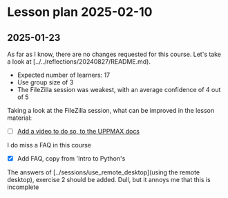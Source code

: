 # Lesson plan 2025-02-10

## 2025-01-23

As far as I know, there are no changes requested for this course.
Let's take a look at [../../reflections/20240827/README.md).

- Expected number of learners: 17
- Use group size of 3
- The FileZilla session was weakest,
  with an average confidence of 4 out of 5

Taking a look at the FileZilla session,
what can be improved in the lesson material:

- [ ] [Add a video to do so, to the UPPMAX docs](https://github.com/UPPMAX/uppmax_intro_day_1/issues/6)

I do miss a FAQ in this course

- [x] Add FAQ, copy from 'Intro to Python's

The answers of [../sessions/use_remote_desktop](using the remote desktop),
exercise 2 should be added. Dull, but it annoys me that this is incomplete
